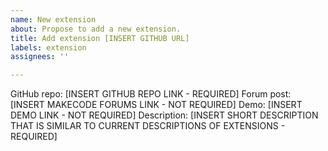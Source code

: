 ```yaml
---
name: New extension
about: Propose to add a new extension.
title: Add extension [INSERT GITHUB URL]
labels: extension
assignees: ''

---
```


GitHub repo: [INSERT GITHUB REPO LINK - REQUIRED]
Forum post: [INSERT MAKECODE FORUMS LINK - NOT REQUIRED]
Demo: [INSERT DEMO LINK - NOT REQUIRED]
Description: [INSERT SHORT DESCRIPTION THAT IS SIMILAR TO CURRENT DESCRIPTIONS OF EXTENSIONS - REQUIRED]
